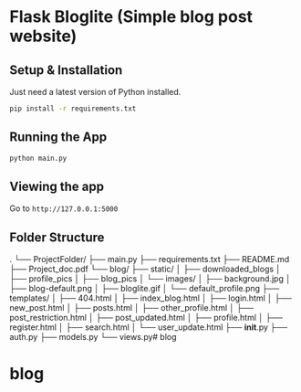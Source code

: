 # Flask Bloglite (Simple blog post website)

## Setup & Installation

Just need a latest version of Python installed.

```bash
pip install -r requirements.txt
```

## Running the App

```bash
python main.py
```

## Viewing the app

Go to `http://127.0.0.1:5000`

## Folder Structure

.
└── ProjectFolder/
    ├── main.py
    ├── requirements.txt
    ├── README.md
    ├── Project_doc.pdf
    └── blog/
        ├── static/
        │   ├── downloaded_blogs
        │   ├── profile_pics
        │   ├── blog_pics
        │   └── images/
        │       ├── background.jpg
        │       ├── blog-default.png
        │       ├── bloglite.gif
        │       └── default_profile.png
        ├── templates/
        │   ├── 404.html
        │   ├── index_blog.html
        │   ├── login.html
        │   ├── new_post.html
        │   ├── posts.html
        │   ├── other_profile.html
        │   ├── post_restriction.html
        │   ├── post_updated.html
        │   ├── profile.html
        │   ├── register.html
        │   ├── search.html
        │   └── user_update.html
        ├── __init__.py
        ├── auth.py
        ├── models.py
        └── views.py# blog
# blog
